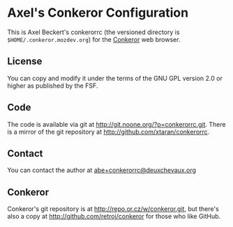 Axel's Conkeror Configuration
=============================

This is Axel Beckert's conkerorrc (the versioned directory is
`$HOME/.conkeror.mozdev.org`) for the [Conkeror](http://conkeror.org/)
web browser.

License
-------

You can copy and modify it under the terms of the GNU GPL version 2.0
or higher as published by the FSF.

Code
----

The code is available via git at
http://git.noone.org/?p=conkerorrc.git. There is a mirror of the git
repository at http://github.com/xtaran/conkerorrc.

Contact
-------

You can contact the author at abe+conkerorrc@deuxchevaux.org

Conkeror
--------

Conkeror's git repository is at http://repo.or.cz/w/conkeror.git, but
there's also a copy at http://github.com/retroj/conkeror for those who
like GitHub.
